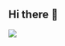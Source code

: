 ## Hi there 👋
<picture>
  <source src="https://github-readme-stats-771073216.vercel.app/api/top-langs/?username=771073216&layout=compact&exclude_repo=anywhere-mod,InstallerX-mod">
  <img src="https://github-readme-stats-771073216.vercel.app/api/top-langs/?username=771073216&layout=compact&exclude_repo=anywhere-mod,InstallerX-mod">
</picture>

<!--
**771073216/771073216** is a ✨ _special_ ✨ repository because its `README.md` (this file) appears on your GitHub profile.

Here are some ideas to get you started:

- 🔭 I’m currently working on ...
- 🌱 I’m currently learning ...
- 👯 I’m looking to collaborate on ...
- 🤔 I’m looking for help with ...
- 💬 Ask me about ...
- 📫 How to reach me: ...
- 😄 Pronouns: ...
- ⚡ Fun fact: ...
-->
